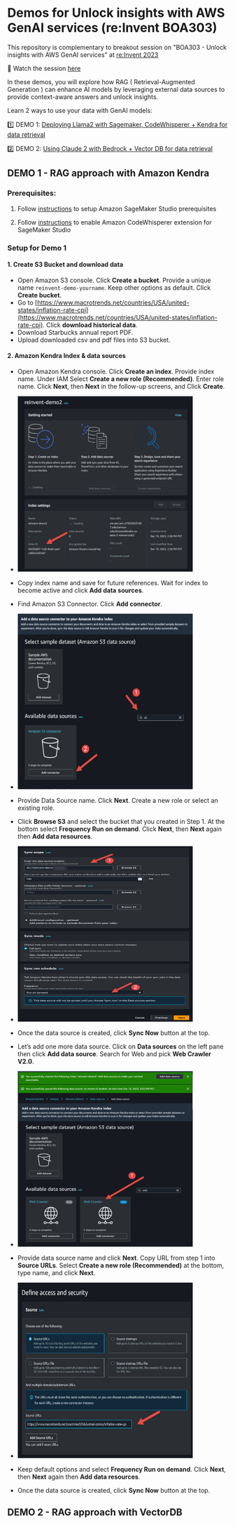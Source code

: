 # Demos for Unlock insights with AWS GenAI services (re:Invent BOA303)

This repository is complementary to breakout session on "BOA303 - Unlock insights with AWS GenAI services" at [re:Invent 2023](https://reinvent.awsevents.com/)

🎥 Watch the session [here](https://bit.ly/BOA303-reinvent-23)

In these demos, you will explore how RAG ( Retrieval-Augmented Generation ) can enhance AI models by leveraging external data sources to provide context-aware answers and unlock insights.

Learn 2 ways to use your data with GenAI models:

1️⃣ DEMO 1: [Deploying Llama2 with Sagemaker, CodeWhisperer + Kendra for data retrieval](#demo-1---rag-approach-with-amazon-kendra)

2️⃣ DEMO 2: [Using Claude 2 with Bedrock + Vector DB for data retrieval](#demo-2---rag-approach-with-vectordb)


## DEMO 1 - RAG approach with Amazon Kendra

### Prerequisites:

1. Follow [instructions](https://docs.aws.amazon.com/sagemaker/latest/dg/studio-updated-launch.html#studio-updated-launch-prereq) to setup Amazon SageMaker Studio prerequisites

2. Follow [instructions](https://docs.aws.amazon.com/codewhisperer/latest/userguide/sagemaker-setup.html) to enable Amazon CodeWhisperer extension for SageMaker Studio


### Setup for Demo 1

#### 1. Create S3 Bucket and download data

- Open Amazon S3 console. Click **Create a bucket**. Provide a unique name `reinvent-demo-yourname`. Keep other options as default. Click **Create bucket**. 
- Go to [https://www.macrotrends.net/countries/USA/united-states/inflation-rate-cpi](https://www.macrotrends.net/countries/USA/united-states/inflation-rate-cpi). Click **download historical data**.
- Download Starbucks annual report PDF.
- Upload downloaded csv and pdf files into S3 bucket.

#### 2. Amazon Kendra Index & data sources 

- Open Amazon Kendra console. Click **Create an index**. Provide index name. Under IAM Select **Create a new role (Recommended)**. Enter role name. Click **Next**, then **Next** in the follow-up screens, and Click **Create**.

- <img src="images/image-01.jpg" width="400" height="400">


- Copy index name and save for future references. Wait for index to become active and click **Add data sources**.
- Find Amazon S3 Connector. Click **Add connector**. 

- <img src="images/image-02.jpg" width="400" height="400">

- Provide Data Source name. Click **Next**. Create a new role or select an existing role.
- Click **Browse S3** and select the bucket that you created in Step 1. At the bottom select **Frequency Run on demand**. Click **Next**, then **Next** again then **Add data resources**.

- <img src="images/image-03.jpg" width="400" height="400">

- Once the data source is created, click **Sync Now** button at the top.
- Let’s add one more data source. Click on **Data sources** on the left pane then click **Add data source**. Search for Web and pick **Web Crawler V2.0**.

- <img src="images/image-04.jpg" width="400" height="400">

- Provide data source name and click **Next**. Copy URL from step 1 into **Source URLs**. Select **Create a new role (Recommended)** at the bottom, type name, and click **Next**. 

- <img src="images/image-05.jpg" width="400" height="400">

- Keep default options and select **Frequency Run on demand**. Click **Next**, then **Next** again then **Add data resources**.
- Once the data source is created, click **Sync Now** button at the top.








## DEMO 2 - RAG approach with VectorDB 
